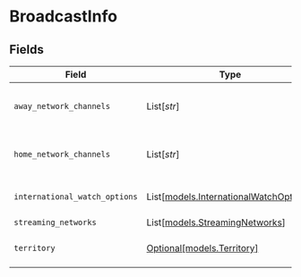# BroadcastInfo


## Fields

| Field                                                                            | Type                                                                             | Required                                                                         | Description                                                                      |
| -------------------------------------------------------------------------------- | -------------------------------------------------------------------------------- | -------------------------------------------------------------------------------- | -------------------------------------------------------------------------------- |
| `away_network_channels`                                                          | List[*str*]                                                                      | :heavy_minus_sign:                                                               | Networks broadcasting in away market                                             |
| `home_network_channels`                                                          | List[*str*]                                                                      | :heavy_minus_sign:                                                               | Networks broadcasting in home market                                             |
| `international_watch_options`                                                    | List[[models.InternationalWatchOptions](../models/internationalwatchoptions.md)] | :heavy_minus_sign:                                                               | International viewing options                                                    |
| `streaming_networks`                                                             | List[[models.StreamingNetworks](../models/streamingnetworks.md)]                 | :heavy_minus_sign:                                                               | N/A                                                                              |
| `territory`                                                                      | [Optional[models.Territory]](../models/territory.md)                             | :heavy_minus_sign:                                                               | Broadcast territory scope                                                        |